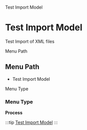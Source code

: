 
Test Import Model
# Test Import Model


Test Import of XML files

Menu Path
## Menu Path



- Test Import Model

Menu Type
### Menu Type

**Process**


:::tip
[Test Import Model](functional-guide/process/process-exp_format-testimportmodel.md)
:::